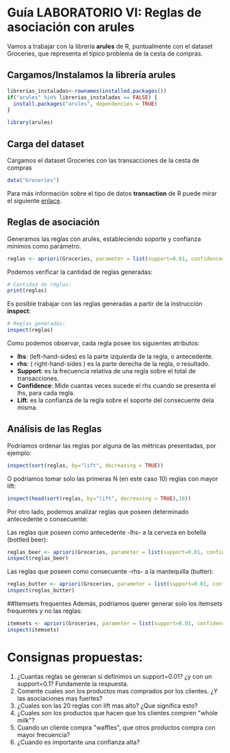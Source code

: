 # Guía LABORATORIO VI: Reglas de asociación con arules

Vamos a trabajar con la librería __arules__ de R, puntualmente con el dataset Groceries, que representa el típico problema de la cesta de compras.

## Cargamos/Instalamos la librería arules

```r
librerias_instaladas<-rownames(installed.packages())
if("arules" %in% librerias_instaladas == FALSE) {
  install.packages("arules", dependencies = TRUE)
}

library(arules)
```

## Carga del dataset
Cargamos el dataset Groceries con las transacciones de la cesta de compras

```r
data("Groceries")
```

Para más información sobre el tipo de datos __transaction__ de R puede mirar el siguiente [enlace](https://www.rdocumentation.org/packages/arules/versions/1.6-1/topics/transactions-class).

## Reglas de asociación

Generamos las reglas con arules, estableciendo soporte y confianza mínimos como parámetro.

```R
reglas <- apriori(Groceries, parameter = list(support=0.01, confidence=0.01, target = "rules"))
 ```

Podemos verificar la cantidad de reglas generadas:

```R
# Cantidad de reglas:
print(reglas)
```

Es posible trabajar con las reglas generadas a partir de la instrucción __inspect__:

```R
# Reglas generadas:
inspect(reglas)
```

Como podemos observar, cada regla posee los siguientes atributos:
- __lhs__: (left-hand-sides) es la parte izquierda de la regla, o antecedente.
- __rhs__: ( right-hand-sides ) es la parte derecha de la regla, o resultado.
- __Support__:  es la frecuencia relativa de una regla sobre el total de transacciones.
- __Confidence__: Mide cuantas veces sucede el rhs cuando se presenta el lhs, para cada regla.
- __Lift__: es la confianza de la regla sobre  el  soporte  del  consecuente  dela  misma.

## Análisis de las Reglas
Podríamos ordenar las reglas por alguna de las métricas presentadas, por ejemplo:

```R
inspect(sort(reglas, by="lift", decreasing = TRUE))
```

O podríamos tomar solo las primeras N (en este caso 10) reglas con mayor lift:

```R
inspect(head(sort(reglas, by="lift", decreasing = TRUE),10))
```

Por otro lado, podemos analizar reglas que poseen determinado antecedente o consecuente:

Las reglas que poseen como antecedente -lhs- a la cerveza en botella (bottled beer):
```R
reglas_beer <- apriori(Groceries, parameter = list(support=0.01, confidence=0.01, target = "rules"), appearance = list(lhs="bottled beer"))
inspect(reglas_beer)
```

Las reglas que poseen como consecuente -rhs- a la mantequilla (butter):
```R
reglas_butter <- apriori(Groceries, parameter = list(support=0.01, confidence=0.01, target = "rules"), appearance = list(rhs="butter"))
inspect(reglas_butter)
```

##Itemsets frequentes
Además, podríamos querer generar solo los itemsets frequentes y no las reglas:

```R
itemsets <- apriori(Groceries, parameter = list(support=0.01, confidence=0.01, target="frequent itemsets"))
inspect(itemsets)
```

# Consignas propuestas:
1. ¿Cuantas reglas se generan si definimos un support=0.01? ¿y con un support=0.1? Fundamente la respuesta.
2. Comente cuales son los productos mas comprados por los clientes. ¿Y las asociaciones mas fuertes?
3. ¿Cuales son las 20 reglas con lift mas alto? ¿Que significa esto?
4. ¿Cuales son los productos que hacen que los clientes compren "whole milk"?
5. Cuando un cliente compra "waffles", que otros productos compra con mayor frecuencia?
6. ¿Cuando es importante una confianza alta? 

